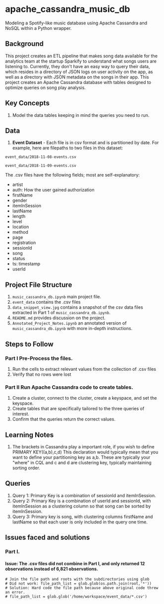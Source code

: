 # apache_cassandra_music_db
Modeling a Spotify-like music database using Apache Cassandra and NoSQL within a Python wrapper.

## Background
This project creates an ETL pipeline that makes song data available for the analytics team at the startup Sparkify to understand what songs users are listening to.
Currently, they don't have an easy way to query their data, which resides in a directory of JSON logs on user activity on the app, as well as a directory with JSON metadata on the songs in their app. This project creates an Apache Cassandra database with tables designed to optimize queries on song play analysis.

## Key Concepts
1. Model the data tables keeping in mind the queries you need to run.

## Data
1. **Event Dataset** - Each file is in csv format and is partitioned by date.
For example, here are filepaths to two files in this dataset:

`event_data/2018-11-08-events.csv`

`event_data/2018-11-09-events.csv`

The .csv files have the following fields; most are self-explanatory:
- artist
- auth: How the user gained authorization
- firstName
- gender
- itemInSession
- lastName
- length
- level
- location
- method
- page
- registration
- sessionId
- song
- status
- ts: timestamp
- userId

## Project File Structure
1. `music_cassandra_db.ipynb` main project file. 
2. `event_data` contains the .csv files
3. `data_snippet_view.jpg` contains a snapshot of the csv data files extracted in Part 1 of `music_cassandra_db.ipynb`.
4. `README.md` provides discussion on the project.
5. `Annotated_Project_Notes.ipynb` an annotated version of `music_cassandra_db.ipynb` with more in-depth instructions.

## Steps to Follow
### Part I Pre-Process the files.
1. Run the cells to extract relevant values from the collection of .csv files
2. Verify that no rows were lost

### Part II Run Apache Cassandra code to create tables.
1. Create a cluster, connect to the cluster, create a keyspace, and set the keyspace.
2. Create tables that are specifically tailored to the three queries of interest.
3. Confirm that the queries return the correct values.

## Learning Notes
1. The brackets in Cassandra play a important role, if you wish to define PRIMARY KEY((a,b),c,d) This declaration would typically mean that you want to define your partitioning key as a,b. These are typically your "where" in CQL and c and d are clustering key, typically maintaining sorting order.

## Queries
1. Query 1: Primary Key is a combination of sessionId and itemInSession.
2. Query 2: Primary Key is a combination of userId and sessionId, with itemInSession as a clustering column so that song can be sorted by itemInSession.
3. Query 3: Primary key is song, with clustering columns firstName and lastName so that each user is only included in the query one time.

## Issues faced and solutions
### Part I.
#### Issue: The .csv files did not combine in Part I, and only returned 12 observations instead of 6,821 observations.
    # Join the file path and roots with the subdirectories using glob
    # Did not work: file_path_list = glob.glob(os.path.join(root,'*'))
    # Solution: Hard code the file path because above original code threw an error.
    # file_path_list = glob.glob('/home/workspace/event_data/*.csv')
